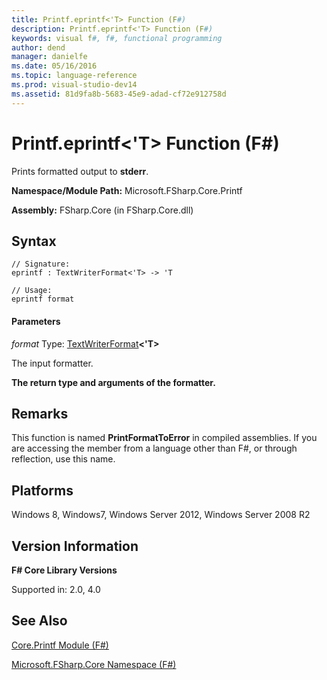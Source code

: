 ```yaml
---
title: Printf.eprintf<'T> Function (F#)
description: Printf.eprintf<'T> Function (F#)
keywords: visual f#, f#, functional programming
author: dend
manager: danielfe
ms.date: 05/16/2016
ms.topic: language-reference
ms.prod: visual-studio-dev14
ms.assetid: 81d9fa8b-5683-45e9-adad-cf72e912758d 
---
```


# Printf.eprintf<'T> Function (F#)

Prints formatted output to **stderr**.

**Namespace/Module Path:** Microsoft.FSharp.Core.Printf

**Assembly:** FSharp.Core (in FSharp.Core.dll)


## Syntax

```
// Signature:
eprintf : TextWriterFormat<'T> -> 'T

// Usage:
eprintf format
```

#### Parameters
*format*
Type: [TextWriterFormat](http://msdn.microsoft.com/en-us/library/2080c4a5-7bdd-4a01-8e01-10b498af92de)**&lt;'T&gt;**


The input formatter.



**The return type and arguments of the formatter.**
## Remarks
This function is named **PrintFormatToError** in compiled assemblies. If you are accessing the member from a language other than F#, or through reflection, use this name.


## Platforms
Windows 8, Windows7, Windows Server 2012, Windows Server 2008 R2


## Version Information
**F# Core Library Versions**

Supported in: 2.0, 4.0




## See Also
[Core.Printf Module &#40;F&#35;&#41;](Core.Printf-Module-%5BFSharp%5D.md)

[Microsoft.FSharp.Core Namespace &#40;F&#35;&#41;](Microsoft.FSharp.Core-Namespace-%5BFSharp%5D.md)

